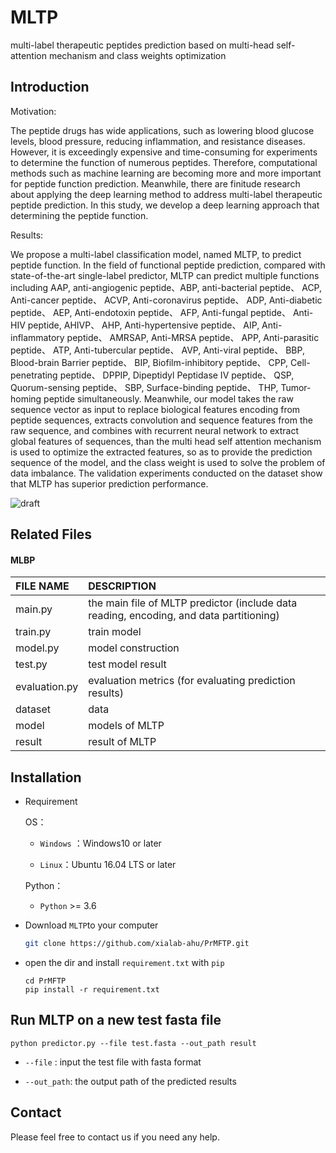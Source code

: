 # MLTP
multi-label therapeutic peptides prediction based on multi-head self-attention mechanism and class weights optimization


## Introduction
Motivation: 

The peptide drugs has wide applications, such as lowering blood glucose levels, blood pressure, reducing inflammation, and resistance diseases. However, it is exceedingly expensive and time-consuming for experiments to determine the function of numerous peptides. Therefore, computational methods such as machine learning are becoming more and more important for peptide function prediction. Meanwhile, there are finitude research about applying the deep learning method to address multi-label therapeutic peptide prediction. In this study, we develop a deep learning approach that determining the peptide function.

Results: 

We propose a multi-label classification model, named MLTP, to predict peptide function. In the field of functional peptide prediction, compared with state-of-the-art single-label predictor, MLTP can predict multiple functions including AAP, anti-angiogenic peptide、ABP, anti-bacterial peptide、 ACP, Anti-cancer peptide、 ACVP, Anti-coronavirus peptide、 ADP, Anti-diabetic peptide、 AEP, Anti-endotoxin peptide、 AFP, Anti-fungal peptide、 Anti-HIV peptide, AHIVP、 AHP, Anti-hypertensive peptide、 AIP, Anti-inflammatory peptide、 AMRSAP, Anti-MRSA peptide、 APP, Anti-parasitic peptide、 ATP, Anti-tubercular peptide、 AVP, Anti-viral peptide、 BBP, Blood-brain Barrier peptide、 BIP, Biofilm-inhibitory peptide、 CPP, Cell-penetrating peptide、 DPPIP, Dipeptidyl Peptidase IV peptide、 QSP, Quorum-sensing peptide、 SBP, Surface-binding peptide、 THP, Tumor-homing peptide simultaneously. Meanwhile, our model takes the raw sequence vector as input to replace biological features encoding from peptide sequences, extracts convolution and sequence features from the raw sequence, and combines with recurrent neural network to extract global features of sequences, than the multi head self attention mechanism is used to optimize the extracted features, so as to provide the prediction sequence of the model, and the class weight is used to solve the problem of data imbalance. The validation experiments conducted on the dataset show that MLTP has superior prediction performance. 

![draft](./figures/MLTP.jpg)


## Related Files

#### MLBP

| FILE NAME           | DESCRIPTION                                                  |
| :------------------ | :----------------------------------------------------------- |
| main.py             | the main file of MLTP predictor (include data reading, encoding, and data partitioning) |
| train.py            | train model |
| model.py            | model construction |
| test.py             | test model result |
| evaluation.py       | evaluation metrics (for evaluating prediction results) |
| dataset             | data         |
| model               | models of MLTP           |
| result               | result of MLTP           |


## Installation
- Requirement
  
  OS：
  
  - `Windows` ：Windows10 or later
  
  - `Linux`：Ubuntu 16.04 LTS or later
  
  Python：
  
  - `Python` >= 3.6
  
- Download `MLTP`to your computer

  ```bash
  git clone https://github.com/xialab-ahu/PrMFTP.git
  ```

- open the dir and install `requirement.txt` with `pip`

  ```
  cd PrMFTP
  pip install -r requirement.txt
  ```


## Run MLTP on a new test fasta file
```shell
python predictor.py --file test.fasta --out_path result
```

- `--file` : input the test file with fasta format

- `--out_path`: the output path of the predicted results


## Contact
Please feel free to contact us if you need any help.

